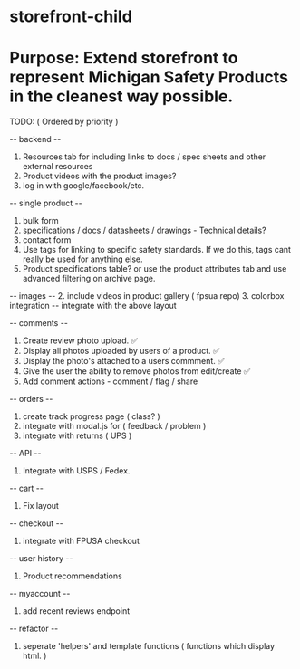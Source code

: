 # storefront-child
# Purpose: Extend storefront to represent Michigan Safety Products in the cleanest way possible.

TODO: ( Ordered by priority )

-- backend --
1. Resources tab for including links to docs / spec sheets and other external resources
2. Product videos with the product images?
3. log in with google/facebook/etc.

-- single product --
1. bulk form
2. specifications / docs / datasheets / drawings - Technical details?
3. contact form
4. Use tags for linking to specific safety standards. If we do this, tags cant really be used for anything else.
5. Product specifications table? or use the product attributes tab and use advanced filtering on archive page.

-- images -- 
2. include videos in product gallery ( fpsua repo)
3. colorbox integration -- integrate with the above layout


-- comments -- 
1. Create review photo upload. ✅
2. Display all photos uploaded by users of a product. ✅
3. Display the photo's attached to a users commment. ✅
4. Give the user the ability to remove photos from edit/create ✅
5. Add comment actions - comment / flag / share

-- orders --
1. create track progress page ( class? )
2. integrate with modal.js for ( feedback / problem )
3. integrate with returns ( UPS )

-- API --
1. Integrate with USPS / Fedex.

-- cart --
1. Fix layout

-- checkout --
1. integrate with FPUSA checkout

-- user history --
1. Product recommendations

-- myaccount --
1. add recent reviews endpoint

-- refactor --
1. seperate 'helpers' and template functions ( functions which display html. )